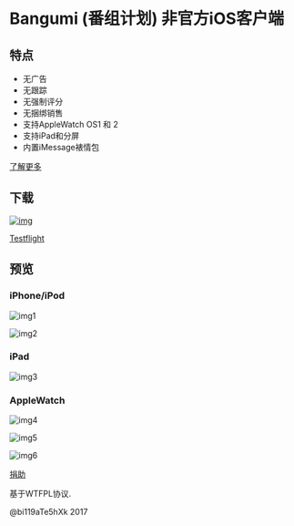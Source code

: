 # Bangumi (番组计划) 非官方iOS客户端


## 特点
* 无广告
* 无跟踪
* 无强制评分
* 无捆绑销售
* 支持AppleWatch OS1 和 2
* 支持iPad和分屏
* 内置iMessage裱情包

[了解更多](http://chii.in/group/topic/32239)

## 下载
[![img](http://blog.bi119ate5hxk.net/wp-content/uploads/2014/05/Download_on_the_App_Store_Badge_US-UK-200x59.png)](https://itunes.apple.com/cn/app/fan-zu-ji-hua+/id878016314?mt=8)

[Testflight](https://testflight.apple.com/join/TBQ7q19M)

## 预览
### iPhone/iPod
![img1](https://is5-ssl.mzstatic.com/image/thumb/Purple128/v4/45/08/0d/45080dbb-69e1-0379-89b1-564cfb347f38/pr_source.png/460x0w.png) 

![img2](https://is5-ssl.mzstatic.com/image/thumb/Purple118/v4/71/94/ab/7194ab05-8989-f1b5-3e40-519c92b07b83/pr_source.png/460x0w.png) 


### iPad
![img3](https://is2-ssl.mzstatic.com/image/thumb/Purple128/v4/5a/45/19/5a4519ac-4e4f-2239-2446-0e14dc9b72de/mzl.gpbyufwk.png/626x0w.png)


### AppleWatch
![img4](https://is5-ssl.mzstatic.com/image/thumb/Purple118/v4/0e/4b/86/0e4b86de-96bf-331f-573c-d62497aa355c/mzl.plavcnzq.png/460x0w.png)  

![img5](https://is3-ssl.mzstatic.com/image/thumb/Purple128/v4/b8/12/ba/b812ba98-c30b-90f7-6186-57d85575b00c/mzl.fusgtpct.png/460x0w.png)  

![img6](https://is5-ssl.mzstatic.com/image/thumb/Purple128/v4/71/0b/9d/710b9d67-e76f-e2ea-f648-e49e7519172e/mzl.btawuwbb.png/460x0w.png)



[捐助](http://blog.bi119ate5hxk.net/donate/)

基于WTFPL协议.

@bi119aTe5hXk 2017
